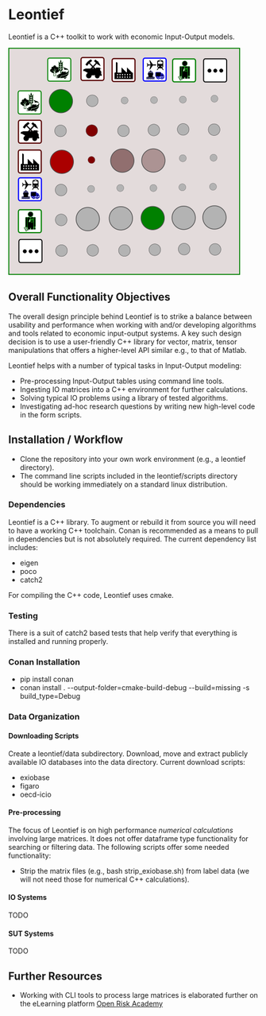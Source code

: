 # Leontief

Leontief is a C++ toolkit to work with economic Input-Output models. 

![IO](docs/US-IO.png)

## Overall Functionality Objectives

The overall design principle behind Leontief is to strike a balance between usability and performance when working with and/or developing algorithms and tools related to economic input-output systems. A key such design decision is to use a user-friendly C++ library for vector, matrix, tensor manipulations that offers a higher-level API similar e.g., to that of Matlab.  

Leontief helps with a number of typical tasks in Input-Output modeling:

* Pre-processing Input-Output tables using command line tools.
* Ingesting IO matrices into a C++ environment for further calculations.
* Solving typical IO problems using a library of tested algorithms. 
* Investigating ad-hoc research questions by writing new high-level code in the form scripts.

## Installation / Workflow

* Clone the repository into your own work environment (e.g., a leontief directory). 
* The command line scripts included in the leontief/scripts directory should be working immediately on a standard linux distribution. 

### Dependencies

Leontief is a C++ library. To augment or rebuild it from source you will need to have a working C++ toolchain. Conan is recommended as a means to pull in dependencies but is not absolutely required. The current dependency list includes:

* eigen
* poco
* catch2

For compiling the C++ code, Leontief uses cmake. 

### Testing

There is a suit of catch2 based tests that help verify that everything is installed and running properly.

### Conan Installation

* pip install conan
* conan install . --output-folder=cmake-build-debug --build=missing -s build_type=Debug

### Data Organization

#### Downloading Scripts

Create a leontief/data subdirectory. Download, move and extract publicly available IO databases into the data directory. Current download scripts:

* exiobase
* figaro
* oecd-icio

#### Pre-processing

The focus of Leontief is on high performance *numerical calculations* involving large matrices. It does not offer dataframe type functionality for searching or filtering data. The following scripts offer some needed functionality:

* Strip the matrix files (e.g., bash strip_exiobase.sh) from label data (we will not need those for numerical C++ calculations).

#### IO Systems

TODO

#### SUT Systems

TODO

## Further Resources

* Working with CLI tools to process large matrices is elaborated further on the eLearning platform [Open Risk Academy](https://www.openriskacademy.com/course/view.php?id=76)


